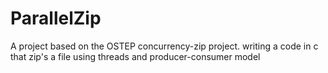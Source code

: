 # ParallelZip
A project based on the OSTEP concurrency-zip project. writing a code in c that zip's a file using threads and producer-consumer model

